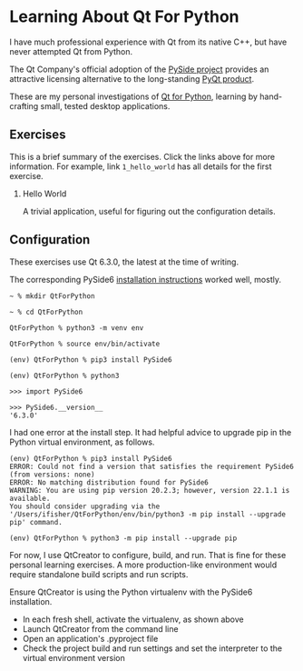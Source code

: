 # Learning About Qt For Python

I have much professional experience with Qt from its native C++, but have never attempted Qt from Python.

The Qt Company's official adoption of the [PySide project][QP01] provides an attractive licensing alternative to the long-standing [PyQt product][QP02].

These are my personal investigations of [Qt for Python][QP03], learning by hand-crafting small, tested desktop applications.

[QP01]: https://en.wikipedia.org/wiki/PySide
        "Wikipedia entry for PySide"
[QP02]: https://en.wikipedia.org/wiki/PyQt
        "Wikipedia entry for PyQt"
[QP03]: https://doc.qt.io/qtforpython/
        "Qt for Python"


## Exercises

This is a brief summary of the exercises. Click the links above for more information. For example, link `1_hello_world` has all details for the first exercise.

1. Hello World

   A trivial application, useful for figuring out the configuration details.


## Configuration

These exercises use Qt 6.3.0, the latest at the time of writing.

The corresponding PySide6 [installation instructions][CO01] worked well, mostly.

[CO01]: https://wiki.qt.io/Qt_for_Python
        "Qt for Python: PySide6"

```
~ % mkdir QtForPython

~ % cd QtForPython

QtForPython % python3 -m venv env

QtForPython % source env/bin/activate

(env) QtForPython % pip3 install PySide6

(env) QtForPython % python3

>>> import PySide6

>>> PySide6.__version__
'6.3.0'
```

I had one error at the install step. It had helpful advice to upgrade pip in the Python virtual environment, as follows.

```
(env) QtForPython % pip3 install PySide6
ERROR: Could not find a version that satisfies the requirement PySide6 (from versions: none)
ERROR: No matching distribution found for PySide6
WARNING: You are using pip version 20.2.3; however, version 22.1.1 is available.
You should consider upgrading via the '/Users/ifisher/QtForPython/env/bin/python3 -m pip install --upgrade pip' command.

(env) QtForPython % python3 -m pip install --upgrade pip
```

For now, I use QtCreator to configure, build, and run. That is fine for these personal learning exercises. A more production-like environment would require standalone build scripts and run scripts.

Ensure QtCreator is using the Python virtualenv with the PySide6 installation.

- In each fresh shell, activate the virtualenv, as shown above
- Launch QtCreator from the command line
- Open an application's .pyproject file
- Check the project build and run settings and set the interpreter to the virtual environment version


